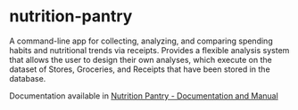 # nutrition-pantry

A command-line app for collecting, analyzing, and comparing spending habits and nutritional trends via receipts.
Provides a flexible analysis system that allows the user to design their own analyses, which execute on the dataset of Stores, Groceries, and Receipts that have
been stored in the database.

Documentation available in [Nutrition Pantry - Documentation and Manual](https://github.com/e-pratt2/nutrition-pantry/blob/main/Nutrition%20Pantry%20-%20Documentation%20and%20Manual.pdf)
